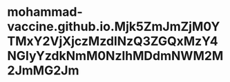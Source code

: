 # mohammad-vaccine.github.io.Mjk5ZmJmZjM0YTMxY2VjXjczMzdlNzQ3ZGQxMzY4NGIyYzdkNmM0NzlhMDdmNWM2M2JmMG2Jm
